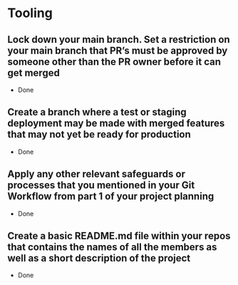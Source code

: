# Tooling

## Lock down your main branch. Set a restriction on your main branch that PR’s must be approved by someone other than the PR owner before it can get merged

* Done

## Create a branch where a test or staging deployment may be made with merged features that may not yet be ready for production

* Done

## Apply any other relevant safeguards or processes that you mentioned in your Git Workflow from part 1 of your project planning

* Done

## Create a basic README.md file within your repos that contains the names of all the members as well as a short description of the project

* Done

